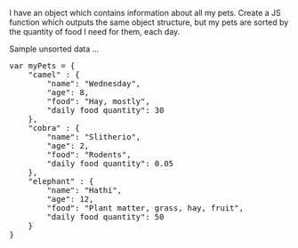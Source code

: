 I have an object which contains information about all my pets.  Create a JS function which outputs the same object structure, 
but my pets are sorted by the quantity of food I need for them, each day.  

Sample unsorted data ...

<pre>
var myPets = {
    "camel" : {
        "name": "Wednesday",
        "age": 8,
        "food": "Hay, mostly",
        "daily food quantity": 30
    },
    "cobra" : {
        "name": "Slitherio",
        "age": 2,
        "food": "Rodents",
        "daily food quantity": 0.05
    },
    "elephant" : {
        "name": "Hathi",
        "age": 12,
        "food": "Plant matter, grass, hay, fruit",
        "daily food quantity": 50
    }
}
</pre>